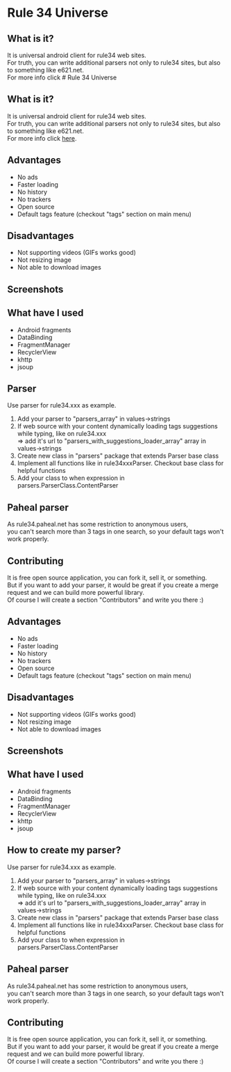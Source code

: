 # Rule 34 Universe
## What is it?
It is universal android client for rule34 web sites.<br/>
For truth, you can write additional parsers not only to rule34 sites, but also to something like e621.net. 
<br/>For more info click # Rule 34 Universe
## What is it?
It is universal android client for rule34 web sites.<br/>
For truth, you can write additional parsers not only to rule34 sites, but also to something like e621.net. 
<br/>For more info click [here](https://github.com/ACLzz/Rule34-Universal-Android-Client/blob/main/README.md#Parser).

## Advantages
- No ads
- Faster loading
- No history
- No trackers
- Open source
- Default tags feature (checkout "tags" section on main menu)

## Disadvantages
- Not supporting videos (GIFs works good)
- Not resizing image
- Not able to download images

## Screenshots

## What have I used
- Android fragments
- DataBinding
- FragmentManager
- RecyclerView
- khttp
- jsoup

## Parser
Use parser for rule34.xxx as example.
1) Add your parser to "parsers_array" in values->strings
2) If web source with your content dynamically loading tags suggestions while typing, like on rule34.xxx<br/> => add it's url to "parsers_with_suggestions_loader_array" array in values->strings 
3) Create new class in "parsers" package that extends Parser base class
4) Implement all functions like in rule34xxxParser. Checkout base class for helpful functions
5) Add your class to when expression in parsers.ParserClass.ContentParser

## Paheal parser
As rule34.paheal.net has some restriction to anonymous users, <br/>you can't search more than 3 tags in one search, so your default tags won't work properly.

## Contributing
It is free open source application, you can fork it, sell it, or something.<br/>
But if you want to add your parser, it would be great if you create a merge request and we can build more powerful library.<br/>
Of course I will create a section "Contributors" and write you there :) 

## Advantages
- No ads
- Faster loading
- No history
- No trackers
- Open source
- Default tags feature (checkout "tags" section on main menu)

## Disadvantages
- Not supporting videos (GIFs works good)
- Not resizing image
- Not able to download images

## Screenshots

## What have I used
- Android fragments
- DataBinding
- FragmentManager
- RecyclerView
- khttp
- jsoup

## How to create my parser?
Use parser for rule34.xxx as example.
1) Add your parser to "parsers_array" in values->strings
2) If web source with your content dynamically loading tags suggestions while typing, like on rule34.xxx<br/> => add it's url to "parsers_with_suggestions_loader_array" array in values->strings 
3) Create new class in "parsers" package that extends Parser base class
4) Implement all functions like in rule34xxxParser. Checkout base class for helpful functions
5) Add your class to when expression in parsers.ParserClass.ContentParser

## Paheal parser
As rule34.paheal.net has some restriction to anonymous users, <br/>you can't search more than 3 tags in one search, so your default tags won't work properly.

## Contributing
It is free open source application, you can fork it, sell it, or something.<br/>
But if you want to add your parser, it would be great if you create a merge request and we can build more powerful library.<br/>
Of course I will create a section "Contributors" and write you there :) 

